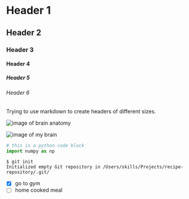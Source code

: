 # Header 1
## Header 2
### Header 3
#### Header 4
##### Header 5
###### Header 6

Trying to use markdown to create headers of different sizes.

![image of brain anatomy](https://www.hopkinsmedicine.org/-/media/images/health/1_-conditions/brain/brain-lobes-anatomy.jpg)

![image of my brain](https://github.com/user-attachments/assets/a45dadd6-1441-4800-b734-921564905a53)


```python
# this is a python code block
import numpy as np
```

```
$ git init
Initialized empty Git repository in /Users/skills/Projects/recipe-repository/.git/
```

- [x] go to gym
- [ ] home cooked meal
